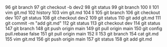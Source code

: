    96  git branch
   97  git checkout -b dev2
   98  git status
   99  git branch
  100  ll
  101  vim git.md
  102  history
  103  vim git.md
  104  ll
  105  git branch
  106  git checkout dev
  107  git status
  108  git checkout dev2
  109  git status
  110  git add git.md
  111  git commit -m "add git.md"
  112  git status
  113  git checkout dev
  114  git status
  147  git branch
  148  git push origin main
  149  git pull origin main
  150  git config pull.rebase false
  151  git pull origin main
  152  ll
  153  git branch
  154  cat git.md
  155  vim git.md
  156  git push origin main
  157  git status
  158  git add git.md
